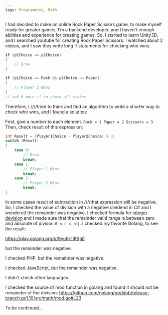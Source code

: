 ```yaml
---
tags: Programming, Math
---
```


I had decided to make an online Rock Paper Scissors game, to make myself ready for greater games. I’m a backend developer, and I haven’t enough abilities and experience for creating games. So, I started to learn Unity3D, and I searched youtube for creating Rock Paper Scissors. I watched about 2 videos, and I saw they write long if statements for checking who wins.
```csharp
if (p1Choice == p2Choice)
{
    // Draw
}

if (p1Choice == Rock && p2Choice == Paper)
{
    // Player 2 Wins
}
// and 6 more if to check all states
```

Therefore, I ////tried to think and find an algorithm to write a shorter way to check who wins, and I found a solution:

First, give a number to each element.
`
Rock = 1
Paper = 2
Scissors = 3
`
Then, check result of this expression:
```csharp
int Result = (Player1Choice - Player2Choice) % 3;
switch (Result)
{
    case 0:
        // Draw
        break;
    case 1:
        // Player 1 Wins
        break;
    case 2:
        // Player 2 Wins
        break;
}
```
In some cases result of subtraction in ////that expression will be negative. So, I checked the value of division with a negative dividend in C# and I wondered the remainder was negative. I checked formula for [integer devision](https://en.wikipedia.org/wiki/Remainder) and I made sure that the remainder valid range is between zero and absolute of divisor: `0 ≤ r < |d|`.
I checked my favorite Golang, to see the result:

https://play.golang.org/p/9yuhk1IKSgE

but the remainder was negative.

I checked PHP, but the remainder was negative.

I checked JavaScript, but the remainder was negative.

I didn't check other languages.

I checked the source of mod function in golang and found it should not be remainder of the division:
https://github.com/golang/go/blob/release-branch.go1.10/src/math/mod.go#L23

To be continued...
